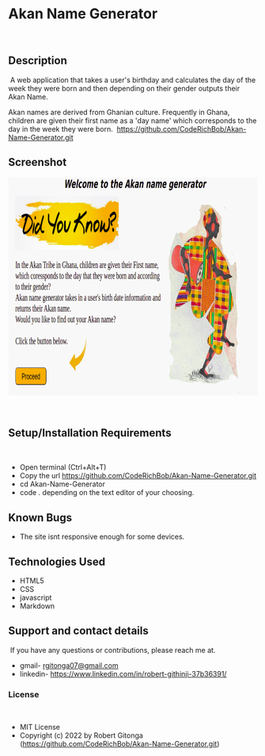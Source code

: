 # Akan Name Generator

​

## Description

​
A web application that takes a user's birthday and calculates the day of the week they were born and then depending on their gender outputs their Akan Name.

Akan names are derived from Ghanian culture. Frequently in Ghana, children are given their first name as a 'day name' which corresponds to the day in the week they were born.
​
https://github.com/CodeRichBob/Akan-Name-Generator.git
​

## Screenshot

​<img src="https://github.com/CodeRichBob/Akan-Name-Generator/blob/master/images/screenshot.png" width="900px" height="440px">

​

## Setup/Installation Requirements

​

- Open terminal (Ctrl+Alt+T)
- Copy the url https://github.com/CodeRichBob/Akan-Name-Generator.git
- cd Akan-Name-Generator
- code . depending on the text editor of your choosing.
  ​

## Known Bugs

- The site isnt responsive enough for some devices.
  ​

## Technologies Used

- HTML5
- CSS
- javascript
- Markdown
  ​

## Support and contact details

​
If you have any questions or contributions, please reach me at.
​

- gmail- rgitonga07@gmail.com
- linkedin- https://www.linkedin.com/in/robert-githinji-37b36391/
  ​

### License

​

- MIT License
- Copyright (c) 2022 by Robert Gitonga (https://github.com/CodeRichBob/Akan-Name-Generator.git)
